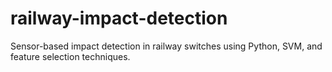 # railway-impact-detection
Sensor-based impact detection in railway switches using Python, SVM, and feature selection techniques.
